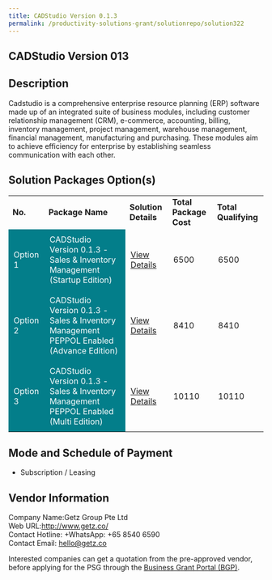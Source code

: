 ```yaml
---
title: CADStudio Version 0.1.3
permalink: /productivity-solutions-grant/solutionrepo/solution322
---
```


## CADStudio Version 013

## Description

Cadstudio is a comprehensive enterprise resource planning (ERP) software made up of an integrated suite of business modules, including customer relationship management (CRM), e-commerce, accounting, billing, inventory management, project management, warehouse management, financial management, manufacturing and purchasing. These modules aim to achieve efficiency for enterprise by establishing seamless communication with each other.

## Solution Packages Option(s)

<table>
<tr>
<td><b>No.</b></td>
<td><b>Package Name</b></td>
<td><b>Solution Details</b></td>
<td><b>Total Package Cost</b></td>
<td><b>Total Qualifying</b></td>
</tr>
<tr>
<td style='padding: 10px; background-color: #037E8A; color: #FFFFFF;'>Option 1</td>
<td style='padding: 10px; background-color: #037E8A; color: #FFFFFF;'>CADStudio Version 0.1.3 - Sales & Inventory Management (Startup Edition)</td>
<td style='padding: 10px;'><a href='https://www.gobusiness.gov.sg/images/psg/Ctrl_Alt_Del_20200158_Annex_3_20200625145455_Part_1.pdf' target='_blank'>View Details</a></td>
<td style='padding: 10px;'>6500</td>
<td style='padding: 10px;'>6500</td>
</tr>
<tr>
<td style='padding: 10px; background-color: #037E8A; color: #FFFFFF;'>Option 2</td>
<td style='padding: 10px; background-color: #037E8A; color: #FFFFFF;'>CADStudio Version 0.1.3 - Sales & Inventory Management PEPPOL Enabled (Advance Edition)</td>
<td style='padding: 10px;'><a href='https://www.gobusiness.gov.sg/images/psg/Ctrl_Alt_Del_20200158_Annex_3_20200625145455_Part_2.pdf' target='_blank'>View Details</a></td>
<td style='padding: 10px;'>8410</td>
<td style='padding: 10px;'>8410</td>
</tr>
<tr>
<td style='padding: 10px; background-color: #037E8A; color: #FFFFFF;'>Option 3</td>
<td style='padding: 10px; background-color: #037E8A; color: #FFFFFF;'>CADStudio Version 0.1.3 - Sales & Inventory Management PEPPOL Enabled (Multi Edition)</td>
<td style='padding: 10px;'><a href='https://www.gobusiness.gov.sg/images/psg/Ctrl_Alt_Del_20200158_Annex_3_20200625145455_Part_3.pdf' target='_blank'>View Details</a></td>
<td style='padding: 10px;'>10110</td>
<td style='padding: 10px;'>10110</td>
</tr>
</table>

## Mode and Schedule of Payment

 - Subscription / Leasing

## Vendor Information

 Company Name:Getz Group Pte Ltd<br>Web URL:http://www.getz.co/<br>Contact Hotline: +WhatsApp: +65 8540 6590<br>Contact Email: hello@getz.co

Interested companies can get a quotation from the pre-approved vendor, before applying for the PSG through the <a href='https://www.businessgrants.gov.sg/' target='_blank' rel='noopener'>Business Grant Portal (BGP)</a>.

<script src="/jquery/resize-tables.js"></script>
